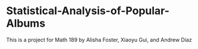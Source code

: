 # Statistical-Analysis-of-Popular-Albums
This is a project for Math 189 by Alisha Foster, Xiaoyu Gui, and Andrew Diaz
